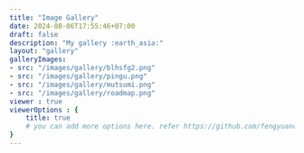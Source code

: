 ```yaml
---
title: "Image Gallery"
date: 2024-08-06T17:55:46+07:00
draft: false
description: "My gallery :earth_asia:"
layout: "gallery"
galleryImages:
- src: "/images/gallery/blhsfg2.png"
- src: "/images/gallery/pingu.png"
- src: "/images/gallery/mutsumi.png"
- src: "/images/gallery/roadmap.png"
viewer : true
viewerOptions : {
    title: true
    # you can add more options here. refer https://github.com/fengyuanchen/viewerjs?tab=readme-ov-file#options
}
---
```

